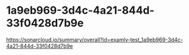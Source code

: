 # 1a9eb969-3d4c-4a21-844d-33f0428d7b9e
https://sonarcloud.io/summary/overall?id=examly-test_1a9eb969-3d4c-4a21-844d-33f0428d7b9e

